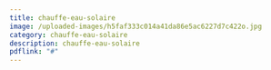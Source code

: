 ```yaml
---
title: chauffe-eau-solaire
image: /uploaded-images/h5faf333c014a41da86e5ac6227d7c422o.jpg
category: chauffe-eau-solaire
description: chauffe-eau-solaire
pdflink: "#"
---
```

